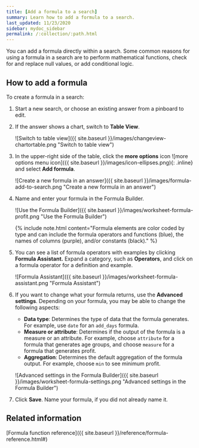 ```yaml
---
title: [Add a formula to a search]
summary: Learn how to add a formula to a search.
last_updated: 11/23/2020
sidebar: mydoc_sidebar
permalink: /:collection/:path.html
---
```


You can add a formula directly within a search. Some common reasons for using a formula in a search are to perform mathematical functions, check for and replace null values, or add conditional logic.

## How to add a formula

To create a formula in a search:

1. Start a new search, or choose an existing answer from a pinboard to edit.
2. If the answer shows a chart, switch to **Table View**.

     ![Switch to table view]({{ site.baseurl }}/images/changeview-chartortable.png "Switch to table view")

3. In the upper-right side of the table, click the **more options** icon  ![more options menu icon]({{ site.baseurl }}/images/icon-ellipses.png){: .inline} and select **Add formula**.

     ![Create a new formula in an answer]({{ site.baseurl }}/images/formula-add-to-search.png "Create a new formula in an answer")

4. Name and enter your formula in the Formula Builder.

     ![Use the Formula Builder]({{ site.baseurl }}/images/worksheet-formula-profit.png "Use the Formula Builder")

    {% include note.html content="Formula elements are color coded by type and can include the formula operators and functions (blue), the names of columns (purple), and/or constants (black)." %}

5.  You can see a list of formula operators with examples by clicking **Formula Assistant.** Expand a category, such as **Operators**, and click on a formula operator for a definition and example.

    ![Formula Assistant]({{ site.baseurl }}/images/worksheet-formula-assistant.png "Formula Assistant")

6.  If you want to change what your formula returns, use the **Advanced settings**. Depending on your formula, you may be able to change the following aspects:

    -   **Data type**: Determines the type of data that the formula generates. For example, use `date` for an `add_days` formula.
    -   **Measure or attribute**: Determines if the output of the formula is a measure or an attribute. For example, choose `attribute` for a formula that generates age groups, and choose `measure` for a formula that generates profit.
    -   **Aggregation**: Determines the default aggregation of the formula output. For example, choose `min` to see minimum profit.

    ![Advanced settings in the Formula Builder]({{ site.baseurl }}/images/worksheet-formula-settings.png "Advanced settings in the Formula Builder")

7. Click **Save**. Name your formula, if you did not already name it.

## Related information  

[Formula function reference]({{ site.baseurl }}/reference/formula-reference.html#)
